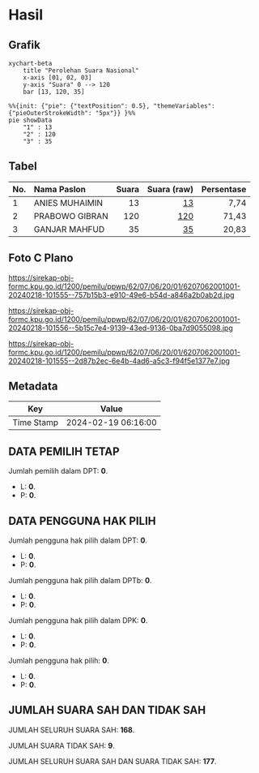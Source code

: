 # Hasil

## Grafik

```mermaid
xychart-beta
    title "Perolehan Suara Nasional"
    x-axis [01, 02, 03]
    y-axis "Suara" 0 --> 120
    bar [13, 120, 35]
```

```mermaid
%%{init: {"pie": {"textPosition": 0.5}, "themeVariables": {"pieOuterStrokeWidth": "5px"}} }%%
pie showData
    "1" : 13
    "2" : 120
    "3" : 35
```

## Tabel

| No. | Nama Paslon    | Suara | Suara (raw) | Persentase |
|:--- |:-------------- | -----:| -----------:| ----------:|
| 1   | ANIES MUHAIMIN | 13    | [13][p-1]   | 7,74       |
| 2   | PRABOWO GIBRAN | 120   | [120][p-2]  | 71,43      |
| 3   | GANJAR MAHFUD  | 35    | [35][p-3]   | 20,83      |


[p-1]: https://github.com/gigit-pemilu/pemilu-2024/blob/main/pilpres/hitung-suara/sub/62-kalimantan-tengah/sub/07-seruyan/sub/06-seruyan-hilir-timur/sub/2001-mekar-indah/sub/001-tps/sub/paslon-1.txt
[p-2]: https://github.com/gigit-pemilu/pemilu-2024/blob/main/pilpres/hitung-suara/sub/62-kalimantan-tengah/sub/07-seruyan/sub/06-seruyan-hilir-timur/sub/2001-mekar-indah/sub/001-tps/sub/paslon-2.txt
[p-3]: https://github.com/gigit-pemilu/pemilu-2024/blob/main/pilpres/hitung-suara/sub/62-kalimantan-tengah/sub/07-seruyan/sub/06-seruyan-hilir-timur/sub/2001-mekar-indah/sub/001-tps/sub/paslon-3.txt

## Foto C Plano

https://sirekap-obj-formc.kpu.go.id/1200/pemilu/ppwp/62/07/06/20/01/6207062001001-20240218-101555--757b15b3-e910-49e6-b54d-a846a2b0ab2d.jpg

https://sirekap-obj-formc.kpu.go.id/1200/pemilu/ppwp/62/07/06/20/01/6207062001001-20240218-101556--5b15c7e4-9139-43ed-9136-0ba7d9055098.jpg

https://sirekap-obj-formc.kpu.go.id/1200/pemilu/ppwp/62/07/06/20/01/6207062001001-20240218-101555--2d87b2ec-6e4b-4ad6-a5c3-f94f5e1377e7.jpg


## Metadata

| Key        | Value               |
| ---------- | ------------------- |
| Time Stamp | 2024-02-19 06:16:00 |


## DATA PEMILIH TETAP

Jumlah pemilih dalam DPT: **0**.
 * L: **0**.
 * P: **0**.

## DATA PENGGUNA HAK PILIH

Jumlah pengguna hak pilih dalam DPT: **0**.
 * L: **0**.
 * P: **0**.

Jumlah pengguna hak pilih dalam DPTb: **0**.
 * L: **0**.
 * P: **0**.

Jumlah pengguna hak pilih dalam DPK: **0**.
 * L: **0**.
 * P: **0**.

Jumlah pengguna hak pilih: **0**.
 * L: **0**.
 * P: **0**.

## JUMLAH SUARA SAH DAN TIDAK SAH

JUMLAH SELURUH SUARA SAH: **168**.

JUMLAH SUARA TIDAK SAH: **9**.

JUMLAH SELURUH SUARA SAH DAN SUARA TIDAK SAH: **177**.


